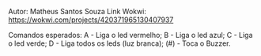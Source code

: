 Autor: Matheus Santos Souza
Link Wokwi: https://wokwi.com/projects/420371965130407937

Comandos esperados:
A - Liga o led vermelho;
B - Liga o led azul;
C - Liga o led verde;
D - Liga todos os leds (luz branca);
(#) - Toca o Buzzer.
